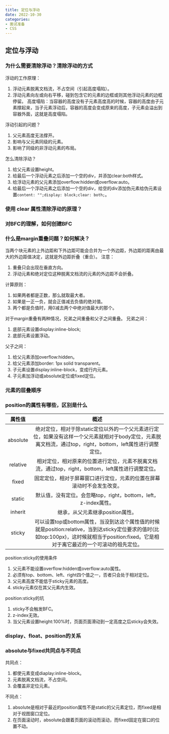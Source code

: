 ```yaml
---
title: 定位与浮动
date: 2022-10-30
categories: 
- 面试准备
- CSS
---
```


## 定位与浮动

### 为什么需要清除浮动？清除浮动的方式
浮动的工作原理：
1. 浮动元素脱离文档流，不占空间（引起高度塌陷）。
2. 浮动元素向左或向右平移，碰到包含它的元素的边框或则其他浮动元素的边框停留。
高度塌陷：当容器的高度没有子元素高度高的时候，容器的高度由子元素撑起来，当子元素浮动后，容器的高度会变成原来的高度，子元素会溢出到容器外面，这就是高度塌陷。

浮动引起的问题？
1. 父元素高度无法撑开。
2. 影响与父元素同级的元素。
3. 影响了同级的非浮动元素的布局。

怎么清除浮动？
1. 给父元素设置height。
2. 给最后一个浮动元素之后添加一个空的div，并添加clear:both样式。
3. 给浮动元素的父元素添加overflow:hidden或overflow:auto。
4. 给最后一个浮动元素之后添加一个空的div，给空的div添加伪元素给伪元素设置`content: "";display: block;clear: both;`。

### 使用 clear 属性清除浮动的原理？

### 对BFC的理解，如何创建BFC

### 什么是margin重叠问题？如何解决？
当两个块元素的上外边距和下外边距可能会合并为一个外边距，外边距的距离由最大的外边距值决定，这就是外边距折叠（重合）。
注意：
1. 重叠只会出现在垂直方向。
2. 浮动元素和绝对定位这种脱离文档流的元素的外边距不会折叠。

计算原则：
1. 如果两者都是正数，那么就取最大者。
2. 如果是一正一负，就会正值减去负值的绝对值。
3. 两个都是负值时，用0减去两个中绝对值最大的那个。

对于margin重叠有两种情况，兄弟之间重叠和父子之间重叠。
兄弟之间：
1. 底部元素设置display:inline-block;
2. 底部元素设置浮动。

父子之间：
1. 给父元素添加overflow:hidden。
2. 给父元素添加border: 1px solid transparent。
3. 子元素设置display:inline-block，变成行内元素。
4. 子元素加浮动或absolute定位或fixed定位。

### 元素的层叠顺序

### position的属性有哪些，区别是什么
|属性值|概述|
|:----:|:----:|
|absolute|绝对定位，相对于除static定位以外的一个父元素进行定位，如果没有这样一个父元素就相对于body定位，元素脱离文档流，通过top，right，bottom，left属性进行调整定位。|
|relative|相对定位，相对原来的位置进行定位，元素不脱离文档流，通过top，right，bottom，left属性进行调整定位。|
|fixed|固定定位，相对于屏幕窗口进行定位，元素的位置在屏幕滚动时不会发生改变。|
|static|默认值，没有定位。会忽略top，right，bottom，left，z-index属性。|
|inherit|继承，从父元素继承position属性。|
|sticky|可以设置top或bottom属性，当没到达这个属性值的时候就是position:relative，当到达sticky定位要求的值时(比如top:100px)，这时候就相当于position:fixed。它是相对于离它最近的一个可滚动的祖先定位。|

position:sticky的使用条件
1. 父元素不能设置overflow:hidden或overflow:auto属性。
2. 必须有top、bottom、left、right四个值之一，否者只会处于相对定位。
3. 父元素高度不能低于sticky元素的高度。
4. sticky元素仅在其父元素内生效。

position:sticky的坑
1. sticky不会触发BFC。
2. z-index无效。
3. 当父元素设置height:100%时，页面页面滑动到一定高度之后sticky会失效。

### display、float、position的关系

### absolute与fixed共同点与不同点

共同点：
1. 都使元素变成diaplay:inline-block。
2. 元素脱离文档流，不占空间。
3. 会覆盖非定位元素。

不同点：
1. absolute是相对于最近的position属性不是static的父元素定位，而fixed是相对于视图窗口定位。
2. 在页面滚动时，absolute会跟着页面的滚动而滚动，而fixed固定在窗口的位置不动。